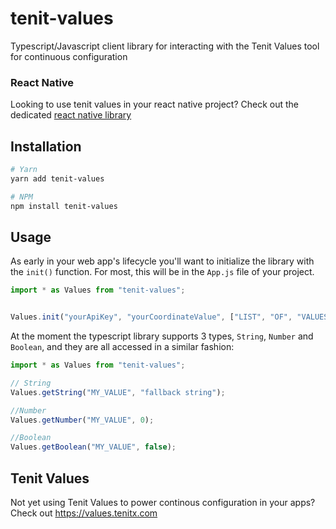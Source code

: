 # tenit-values
Typescript/Javascript client library for interacting with the Tenit Values tool for continuous configuration

### React Native
Looking to use tenit values in your react native project? Check out the dedicated [react native library](https://github.com/TenitX/tenit-values-react-native)

## Installation 
```bash
# Yarn
yarn add tenit-values

# NPM
npm install tenit-values
```

## Usage
As early in your web app's lifecycle you'll want to initialize the library with the `init()` function. For most, this will be in the `App.js` file of your project.
```js
import * as Values from "tenit-values";


Values.init("yourApiKey", "yourCoordinateValue", ["LIST", "OF", "VALUES", "TO", "LOAD"]);

```

At the moment the typescript library supports 3 types, `String`, `Number` and `Boolean`, and they are all accessed in a similar fashion:
```js
import * as Values from "tenit-values";

// String
Values.getString("MY_VALUE", "fallback string");

//Number
Values.getNumber("MY_VALUE", 0);

//Boolean
Values.getBoolean("MY_VALUE", false);

```

## Tenit Values
Not yet using Tenit Values to power continous configuration in your apps? Check out https://values.tenitx.com